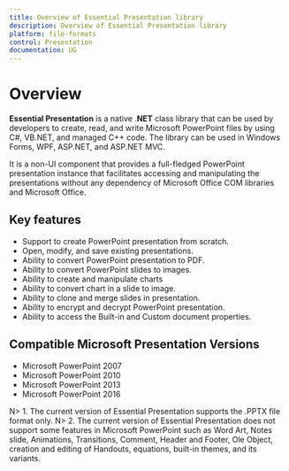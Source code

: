```yaml
---
title: Overview of Essential Presentation library
description: Overview of Essential Presentation library
platform: file-formats
control: Presentation
documentation: UG
---
```

# Overview

**Essential Presentation** is a native .**NET** class library that can be used by developers to create, read, and write Microsoft PowerPoint files by using C#, VB.NET, and managed C++ code. The library can be used in Windows Forms, WPF, ASP.NET, and ASP.NET MVC.

It is a non-UI component that provides a full-fledged PowerPoint presentation instance that facilitates accessing and manipulating the presentations without any dependency of Microsoft Office COM libraries and Microsoft Office.

## Key features

* Support to create PowerPoint presentation from scratch.
* Open, modify, and save existing presentations.
* Ability to convert PowerPoint presentation to PDF.
* Ability to convert PowerPoint slides to images.
* Ability to create and manipulate charts
* Ability to convert chart in a slide to image.
* Ability to clone and merge slides in presentation.
* Ability to encrypt and decrypt PowerPoint presentation.
* Ability to access the Built-in and Custom document properties.

## Compatible Microsoft Presentation Versions

* Microsoft PowerPoint 2007
* Microsoft PowerPoint 2010
* Microsoft PowerPoint 2013
* Microsoft PowerPoint 2016


N> 1. The current version of Essential Presentation supports the .PPTX file format only.
N> 2. The current version of Essential Presentation does not support some features in Microsoft PowerPoint such as Word Art, Notes slide, Animations, Transitions, Comment, Header and Footer, Ole Object, creation and editing of Handouts, equations, built-in themes, and its variants.

